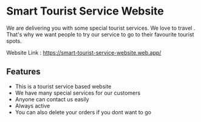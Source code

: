 # Smart Tourist Service Website
We are delivering you with some special tourist services. We love to travel . That's why we want people to try our service to go to their favourite tourist spots.

Website Link : https://smart-tourist-service-website.web.app/

## Features
- This is a tourist service based website
- We have many special services for our customers
- Anyone can contact us easily
- Always active
- You can also delete your orders if you dont want to go

